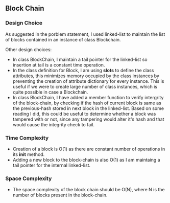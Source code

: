 ## Block Chain

### Design Choice

As suggested in the porblem statement, I used linked-list to maintain the list of blocks contained in an instance of class Blockchain.

Other design choices:
- In class BlockChain, I maintain a tail pointer for the linked-list so insertion at tail is a constant time operation.
- In the class definition for Block, I am using __slots__ to define the class attributes, this minimizes memory occupied by the class instances by preventing the creation of attribute dictionary for every instance. This is useful if we were to create large number of class instances, which is quite possible in case a Blockchain.
- In class BlockChain, I have added a member function to verify intergrity of the block-chain, by checking if the hash of current block is same as the previous-hash stored in next block in the linked-list. Based on some reading I did, this could be useful to determine whether a block was tampered with or not, since any tampering would alter it's hash and that would cause the integrity check to fail.

### Time Complexity
- Creation of a block is O(1) as there are constant number of operations in its __init__ method. 
- Adding a new block to the block-chain is also O(1) as I am maintaing a tail pointer for the internal linked-list.

### Space Complexity
- The space complexity of the block chain should be O(N), where N is the number of blocks present in the block-chain.